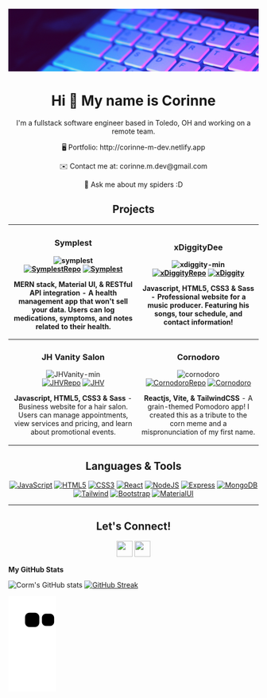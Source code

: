 ![](https://github.com/FullStackCorm/FullStackCorm/blob/main/banner.png)
<div align="center">
  <h1>Hi 👋 My name is Corinne</h1>
  <p>I'm a fullstack software engineer based in Toledo, OH and working on a remote team.
</div>

<div align="center">

  <p> 🖥️  Portfolio: http://corinne-m-dev.netlify.app </p>
  <p> ✉️  Contact me at: corinne.m.dev@gmail.com </p>
 💬  Ask me about my spiders :D
</div>


<div align="center">
  <h2>Projects</h2>
</div>

|<!-- Symplest --> <h3 align="center">Symplest</h3> <div align="center"> ![symplest](https://user-images.githubusercontent.com/101738478/235697458-778ba327-1125-4b7c-984e-b7a8469c7aa8.png)</div> <div align="center"> [![SymplestRepo][SymplestRepo]][SymplestRepo-url] [![Symplest][Symplest]][Symplest-url]</div> <p align="center">**MERN stack, Material UI, & RESTful API integration** - A health management app that won't sell your data. Users can log medications, symptoms, and notes related to their health.</p> | <!-- xDiggityDee --><h3 align="center">xDiggityDee</h3> <div align="center"> ![xdiggity-min](https://user-images.githubusercontent.com/101738478/235507404-a6de8be3-7838-43eb-a31f-2e7659551dc0.gif)</div> <div align="center"> [![xDiggityRepo][xDiggityRepo]][xDiggityRepo-url] [![xDiggity][xDiggityDee]][xDiggityDee-url]</div> <p align="center">**Javascript, HTML5, CSS3 & Sass** - Professional website for a music producer. Featuring his songs, tour schedule, and contact information!</p> | 
| ------------- | ------------- |
| <!-- JHV --><h3 align="center">JH Vanity Salon</h3> <div align="center">![JHVanity-min](https://user-images.githubusercontent.com/101738478/235692088-8568ac64-1ef6-4e5c-886b-63f0e6b5d18b.gif)</div> <div align="center"> [![JHVRepo][JHVRepo]][JHVRepo-url] [![JHV][JHV]][JHV-url]</div> <p align="center">**Javascript, HTML5, CSS3 & Sass** - Business website for a hair salon. Users can manage appointments, view services and pricing, and learn about promotional events.</p> | <!-- Cornodoro --> <h3 align="center">Cornodoro</h3> <div align="center"> ![cornodoro](https://user-images.githubusercontent.com/101738478/235510631-23bf885d-b88a-4138-9aa5-a57436ccbd5d.gif)</div> <div align="center"> [![CornodoroRepo][CornodoroRepo]][CornodoroRepo-url] [![Cornodoro][Cornodoro]][Cornodoro-url]</div> <p align="center">**Reactjs, Vite, & TailwindCSS** - A grain-themed Pomodoro app! I created this as a tribute to the corn meme and a mispronunciation of my first name.</p> | 



<div align="center">
  <h2>Languages & Tools</h2>
</div>

<p align="center">
  <a href="https://developer.mozilla.org/en-US/docs/Web/JavaScript" target="_blank" rel="noreferrer"><img src="https://raw.githubusercontent.com/danielcranney/readme-generator/main/public/icons/skills/javascript-colored.svg" width="36" height="36" alt="JavaScript" /></a>
  <a href="https://developer.mozilla.org/en-US/docs/Glossary/HTML5" target="_blank" rel="noreferrer"><img src="https://raw.githubusercontent.com/danielcranney/readme-generator/main/public/icons/skills/html5-colored.svg" width="36" height="36" alt="HTML5" /></a>
  <a href="https://www.w3.org/TR/CSS/#css" target="_blank" rel="noreferrer"><img src="https://raw.githubusercontent.com/danielcranney/readme-generator/main/public/icons/skills/css3-colored.svg" width="36" height="36" alt="CSS3" /></a>
  <a href="https://reactjs.org/" target="_blank" rel="noreferrer"><img src="https://raw.githubusercontent.com/danielcranney/readme-generator/main/public/icons/skills/react-colored.svg" width="36" height="36" alt="React" /></a>
  <a href="https://nodejs.org/en/" target="_blank" rel="noreferrer"><img src="https://raw.githubusercontent.com/danielcranney/readme-generator/main/public/icons/skills/nodejs-colored.svg" width="36" height="36" alt="NodeJS" /></a>
  <a href="https://expressjs.com/" target="_blank" rel="noreferrer"><img src="https://raw.githubusercontent.com/danielcranney/readme-generator/main/public/icons/skills/express-colored.svg" width="36" height="36" alt="Express" /></a>
  <a href="https://www.mongodb.com/" target="_blank" rel="noreferrer"><img src="https://raw.githubusercontent.com/danielcranney/readme-generator/main/public/icons/skills/mongodb-colored.svg" width="36" height="36" alt="MongoDB" /></a>
  <a href="https://www.tailwindcss.com/" target="_blank" rel="noreferrer"><img src="https://raw.githubusercontent.com/danielcranney/readme-generator/main/public/icons/skills/tailwindcss-colored.svg" width="36" height="36" alt="Tailwind" /></a>
  <a href="https://getbootstrap.com/" target="_blank" rel="noreferrer"><img src="https://raw.githubusercontent.com/danielcranney/readme-generator/main/public/icons/skills/bootstrap-colored.svg" width="36" height="36" alt="Bootstrap" /></a>
  <a href="https://mui.com/" target="_blank" rel="noreferrer"><img src="https://raw.githubusercontent.com/danielcranney/readme-generator/main/public/icons/skills/materialui-colored.svg" width="36" height="36" alt="MaterialUI" /></a>
</p>

<hr />

<div align="center">
  <h2>Let's Connect!</h2>
</div>

<p align="center"> <a href="https://www.twitter.com/FullStackCorm" target="_blank" rel="noreferrer"><img src="https://raw.githubusercontent.com/danielcranney/readme-generator/main/public/icons/socials/twitter.svg" width="32" height="32" /></a> <a href="https://www.linkedin.com/in/corinne-manon-michael/" target="_blank" rel="noreferrer"><img src="https://raw.githubusercontent.com/danielcranney/readme-generator/main/public/icons/socials/linkedin.svg" width="32" height="32" /></a> </p>

<b>My GitHub Stats</b>

![Corm's GitHub stats](https://github-readme-stats.vercel.app/api?username=FullStackCorm&theme=outrun&show_icons=true)
[![GitHub Streak](https://github-readme-streak-stats.herokuapp.com?user=FullStackCorm&theme=outrun)](https://git.io/streak-stats)

![Snake animation](https://github.com/FullStackCorm/FullStackCorm/blob/output/github-contribution-grid-snake.svg)


<!-- Project URLs -->
[SymplestRepo]: https://img.shields.io/badge/repo-8b67db.svg?style=plastic&logo=appveyor=Symplest&logoColor=white
[SymplestRepo-url]: https://github.com/FullStackCorm/Symplest
[Symplest]: https://img.shields.io/badge/website-4298b8.svg?style=plastic&logo=appveyor=xDiggityDee&logoColor=white
[Symplest-url]: https://github.com/FullStackCorm/Symplest

[xDiggityRepo]: https://img.shields.io/badge/repo-8b67db.svg?style=plastic&logo=appveyor=xDiggityDee&logoColor=white
[xDiggityRepo-url]: https://github.com/FullStackCorm/xDiggityDee
[xDiggityDee]: https://img.shields.io/badge/website-4298b8.svg?style=plastic&logo=appveyor=xDiggityDee&logoColor=white
[xDiggityDee-url]: https://xdiggitydee.netlify.app/

[JHVRepo]: https://img.shields.io/badge/repo-8b67db.svg?style=plastic&logo=appveyor=JHV&logoColor=white
[JHVRepo-url]: https://github.com/FullStackCorm/JVHSalon
[JHV]: https://img.shields.io/badge/website-4298b8.svg?style=plastic&logo=appveyor=JHV&logoColor=white
[JHV-url]: https://jhvanity.netlify.app/index.html

[CornodoroRepo]: https://img.shields.io/badge/repo-8b67db.svg?style=plastic&logo=appveyor=Cornodoro&logoColor=white
[CornodoroRepo-url]: https://github.com/FullStackCorm/cornodoro
[Cornodoro]: https://img.shields.io/badge/website-4298b8.svg?style=plastic&logo=appveyor=Cornodoro&logoColor=white
[Cornodoro-url]: https://cornodoro.netlify.app/


